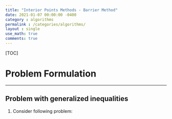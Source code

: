 ```yaml
---
title: "Interior Points Methods - Barrier Method"
date: 2021-01-07 00:00:00 -0400
category : algorithms
permalink : /categories/algorithms/
layout : single
use_math: true
comments: true
---
```



[TOC]

# Problem Formulation
___

## Problem with generalized inequalities

1. Consider following problem:  



